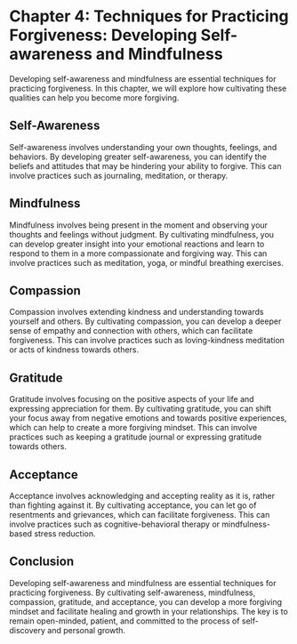 Chapter 4: Techniques for Practicing Forgiveness: Developing Self-awareness and Mindfulness
===========================================================================================

Developing self-awareness and mindfulness are essential techniques for practicing forgiveness. In this chapter, we will explore how cultivating these qualities can help you become more forgiving.

Self-Awareness
--------------

Self-awareness involves understanding your own thoughts, feelings, and behaviors. By developing greater self-awareness, you can identify the beliefs and attitudes that may be hindering your ability to forgive. This can involve practices such as journaling, meditation, or therapy.

Mindfulness
-----------

Mindfulness involves being present in the moment and observing your thoughts and feelings without judgment. By cultivating mindfulness, you can develop greater insight into your emotional reactions and learn to respond to them in a more compassionate and forgiving way. This can involve practices such as meditation, yoga, or mindful breathing exercises.

Compassion
----------

Compassion involves extending kindness and understanding towards yourself and others. By cultivating compassion, you can develop a deeper sense of empathy and connection with others, which can facilitate forgiveness. This can involve practices such as loving-kindness meditation or acts of kindness towards others.

Gratitude
---------

Gratitude involves focusing on the positive aspects of your life and expressing appreciation for them. By cultivating gratitude, you can shift your focus away from negative emotions and towards positive experiences, which can help to create a more forgiving mindset. This can involve practices such as keeping a gratitude journal or expressing gratitude towards others.

Acceptance
----------

Acceptance involves acknowledging and accepting reality as it is, rather than fighting against it. By cultivating acceptance, you can let go of resentments and grievances, which can facilitate forgiveness. This can involve practices such as cognitive-behavioral therapy or mindfulness-based stress reduction.

Conclusion
----------

Developing self-awareness and mindfulness are essential techniques for practicing forgiveness. By cultivating self-awareness, mindfulness, compassion, gratitude, and acceptance, you can develop a more forgiving mindset and facilitate healing and growth in your relationships. The key is to remain open-minded, patient, and committed to the process of self-discovery and personal growth.
